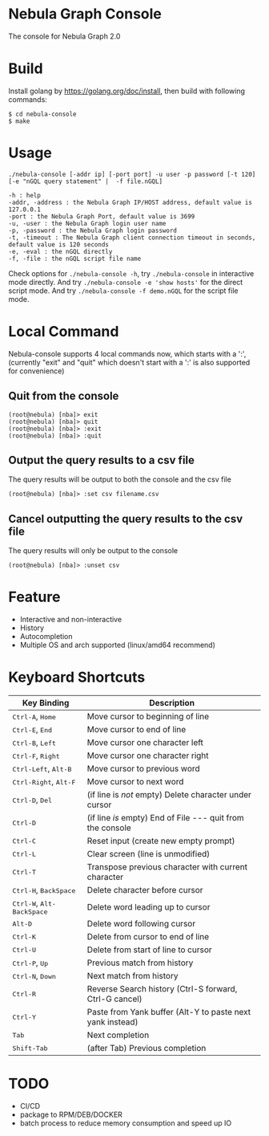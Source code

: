 # Nebula Graph Console

The console for Nebula Graph 2.0

# Build

Install golang by https://golang.org/doc/install, then build with following commands:

```shell
$ cd nebula-console
$ make
```

# Usage

```shell
./nebula-console [-addr ip] [-port port] -u user -p password [-t 120] [-e "nGQL query statement" |  -f file.nGQL]
```

```shell
-h : help
-addr, -address : the Nebula Graph IP/HOST address, default value is 127.0.0.1
-port : the Nebula Graph Port, default value is 3699
-u, -user : the Nebula Graph login user name
-p, -password : the Nebula Graph login password
-t, -timeout : The Nebula Graph client connection timeout in seconds, default value is 120 seconds
-e, -eval : the nGQL directly
-f, -file : the nGQL script file name
```

Check options for `./nebula-console -h`, try `./nebula-console` in interactive mode directly.
And try `./nebula-console -e 'show hosts'` for the direct script mode.
And try `./nebula-console -f demo.nGQL` for the script file mode.

# Local Command
Nebula-console supports 4 local commands now, which starts with a ':',
(currently "exit" and "quit" which doesn't start with a ':' is also supported for convenience)
## Quit from the console

```shell
(root@nebula) [nba]> exit
(root@nebula) [nba]> quit
(root@nebula) [nba]> :exit
(root@nebula) [nba]> :quit
```

## Output the query results to a csv file
The query results will be output to both the console and the csv file

```shell
(root@nebula) [nba]> :set csv filename.csv
```

## Cancel outputting the query results to the csv file
The query results will only be output to the console

```shell
(root@nebula) [nba]> :unset csv
```

# Feature

- Interactive and non-interactive
- History
- Autocompletion
- Multiple OS and arch supported (linux/amd64 recommend)

# Keyboard Shortcuts

Key Binding                                     | Description
------------------------------------------------|-----------------------------------------------------------
<kbd>Ctrl-A</kbd>, <kbd>Home</kbd>              | Move cursor to beginning of line
<kbd>Ctrl-E</kbd>, <kbd>End</kbd>               | Move cursor to end of line
<kbd>Ctrl-B</kbd>, <kbd>Left</kbd>              | Move cursor one character left
<kbd>Ctrl-F</kbd>, <kbd>Right</kbd>             | Move cursor one character right
<kbd>Ctrl-Left</kbd>, <kbd>Alt-B</kbd>          | Move cursor to previous word
<kbd>Ctrl-Right</kbd>, <kbd>Alt-F</kbd>         | Move cursor to next word
<kbd>Ctrl-D</kbd>, <kbd>Del</kbd>               | (if line is *not* empty) Delete character under cursor
<kbd>Ctrl-D</kbd>                               | (if line *is* empty) End of File --- quit from the console
<kbd>Ctrl-C</kbd>                               | Reset input (create new empty prompt)
<kbd>Ctrl-L</kbd>                               | Clear screen (line is unmodified)
<kbd>Ctrl-T</kbd>                               | Transpose previous character with current character
<kbd>Ctrl-H</kbd>, <kbd>BackSpace</kbd>         | Delete character before cursor
<kbd>Ctrl-W</kbd>, <kbd>Alt-BackSpace</kbd>     | Delete word leading up to cursor
<kbd>Alt-D</kbd>                                | Delete word following cursor
<kbd>Ctrl-K</kbd>                               | Delete from cursor to end of line
<kbd>Ctrl-U</kbd>                               | Delete from start of line to cursor
<kbd>Ctrl-P</kbd>, <kbd>Up</kbd>                | Previous match from history
<kbd>Ctrl-N</kbd>, <kbd>Down</kbd>              | Next match from history
<kbd>Ctrl-R</kbd>                               | Reverse Search history (Ctrl-S forward, Ctrl-G cancel)
<kbd>Ctrl-Y</kbd>                               | Paste from Yank buffer (Alt-Y to paste next yank instead)
<kbd>Tab</kbd>                                  | Next completion
<kbd>Shift-Tab</kbd>                            | (after Tab) Previous completion

# TODO

- CI/CD
- package to RPM/DEB/DOCKER
- batch process to reduce memory consumption and speed up IO
